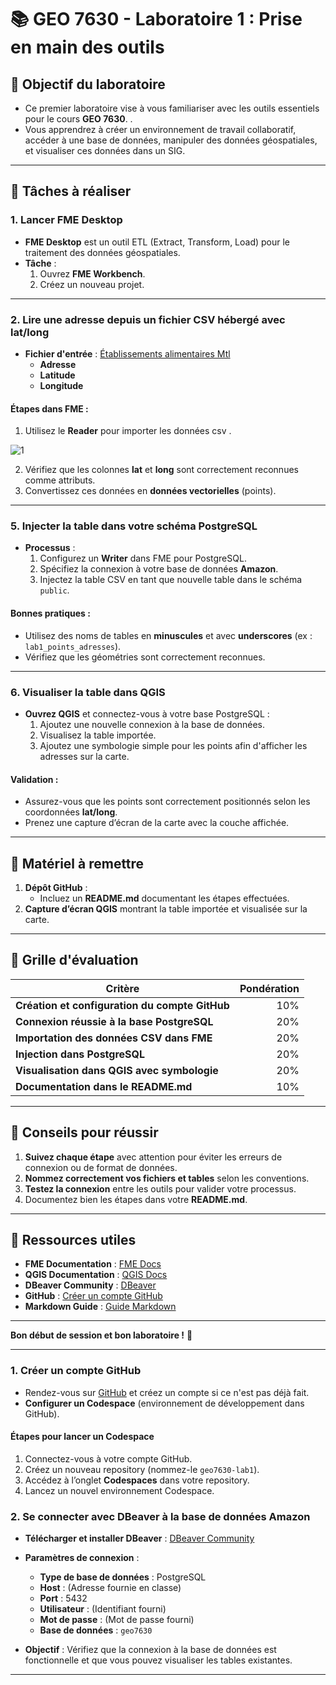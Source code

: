 # 📚 GEO 7630 - Laboratoire 1 : Prise en main des outils

## 🎯 Objectif du laboratoire
- Ce premier laboratoire vise à vous familiariser avec les outils essentiels pour le cours **GEO 7630**. .
- Vous apprendrez à créer un environnement de travail collaboratif, accéder à une base de données, manipuler des données géospatiales, et visualiser ces données dans un SIG.

---

## 📝 Tâches à réaliser

### **1. Lancer FME Desktop**
- **FME Desktop** est un outil ETL (Extract, Transform, Load) pour le traitement des données géospatiales.
- **Tâche** :
  1. Ouvrez **FME Workbench**.
  2. Créez un nouveau projet.

---

### **2. Lire une adresse depuis un fichier CSV hébergé avec lat/long**
- **Fichier d'entrée** : [Établissements alimentaires Mtl](https://donnees.montreal.ca/dataset/c1d65779-d3cb-44e8-af0a-b9f2c5f7766d/resource/28a4957d-732e-48f9-8adb-0624867d9bb0/download/businesses.csv)
  - **Adresse**
  - **Latitude**
  - **Longitude**

#### **Étapes dans FME** :
1. Utilisez le **Reader** pour importer les données csv .

![1](https://lh7-us.googleusercontent.com/V7kW6zmLQymgwC9VvNCUxQXzYeoOipqdeM5kzuZWKkske-KUgof_zsQDpi3bWlNwQlZmG8UTt1h31belHIsG-GfofLfXKIvgS_pzh46MuMLDKC1Hv85vf1o_3-5KIgxNm3GAwCPC9w1owobd6gOFdMI)


2. Vérifiez que les colonnes **lat** et **long** sont correctement reconnues comme attributs.
3. Convertissez ces données en **données vectorielles** (points).

---

### **5. Injecter la table dans votre schéma PostgreSQL**
- **Processus** :
  1. Configurez un **Writer** dans FME pour PostgreSQL.
  2. Spécifiez la connexion à votre base de données **Amazon**.
  3. Injectez la table CSV en tant que nouvelle table dans le schéma `public`.

#### **Bonnes pratiques** :
- Utilisez des noms de tables en **minuscules** et avec **underscores** (ex : `lab1_points_adresses`).
- Vérifiez que les géométries sont correctement reconnues.

---

### **6. Visualiser la table dans QGIS**
- **Ouvrez QGIS** et connectez-vous à votre base PostgreSQL :
  1. Ajoutez une nouvelle connexion à la base de données.
  2. Visualisez la table importée.
  3. Ajoutez une symbologie simple pour les points afin d'afficher les adresses sur la carte.

#### **Validation** :
- Assurez-vous que les points sont correctement positionnés selon les coordonnées **lat/long**.
- Prenez une capture d’écran de la carte avec la couche affichée.

---

## 📝 Matériel à remettre
1. **Dépôt GitHub** :
   - Incluez un **README.md** documentant les étapes effectuées.
2. **Capture d’écran QGIS** montrant la table importée et visualisée sur la carte.

---

## 🧾 Grille d'évaluation
| Critère                                      | Pondération   |
|--------------------------------------------|--------------:|
| **Création et configuration du compte GitHub** | 10%          |
| **Connexion réussie à la base PostgreSQL**   | 20%          |
| **Importation des données CSV dans FME**     | 20%          |
| **Injection dans PostgreSQL**                | 20%          |
| **Visualisation dans QGIS avec symbologie**  | 20%          |
| **Documentation dans le README.md**          | 10%          |

---

## 🚀 Conseils pour réussir
1. **Suivez chaque étape** avec attention pour éviter les erreurs de connexion ou de format de données.
2. **Nommez correctement vos fichiers et tables** selon les conventions.
3. **Testez la connexion** entre les outils pour valider votre processus.
4. Documentez bien les étapes dans votre **README.md**.

---

## 📂 Ressources utiles
- **FME Documentation** : [FME Docs](https://docs.safe.com/)
- **QGIS Documentation** : [QGIS Docs](https://qgis.org/en/docs/)
- **DBeaver Community** : [DBeaver](https://dbeaver.io/)
- **GitHub** : [Créer un compte GitHub](https://github.com/)
- **Markdown Guide** : [Guide Markdown](https://www.markdownguide.org/)

---

**Bon début de session et bon laboratoire !** 🚀




---------------

### **1. Créer un compte GitHub**
- Rendez-vous sur [GitHub](https://github.com/) et créez un compte si ce n'est pas déjà fait.
- **Configurer un Codespace** (environnement de développement dans GitHub).

#### **Étapes pour lancer un Codespace**
1. Connectez-vous à votre compte GitHub.
2. Créez un nouveau repository (nommez-le `geo7630-lab1`).
3. Accédez à l’onglet **Codespaces** dans votre repository.
4. Lancez un nouvel environnement Codespace.

### **2. Se connecter avec DBeaver à la base de données Amazon**
- **Télécharger et installer DBeaver** : [DBeaver Community](https://dbeaver.io/download/)
- **Paramètres de connexion** :
  - **Type de base de données** : PostgreSQL
  - **Host** : (Adresse fournie en classe)
  - **Port** : 5432
  - **Utilisateur** : (Identifiant fourni)
  - **Mot de passe** : (Mot de passe fourni)
  - **Base de données** : `geo7630`

- **Objectif** : Vérifiez que la connexion à la base de données est fonctionnelle et que vous pouvez visualiser les tables existantes.

---